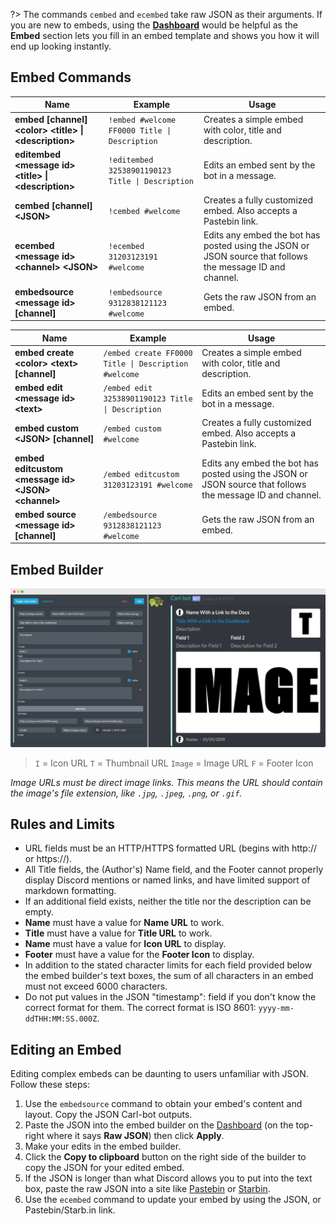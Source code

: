 ?> The commands `cembed` and `ecembed` take raw JSON as their arguments. If you are new to embeds, using the **[Dashboard](https://carl.gg)** would be helpful as the **Embed** section lets you fill in an embed template and shows you how it will end up looking instantly.

## Embed Commands

<!-- tabs:start -->

<!-- tab:Prefix Commands -->
| Name              | Example           | Usage                                                                         |
| ----------------- | ----------------- | ----------------------------------------------------------------------------- |
| **embed [channel] \<color> \<title> \| \<description>** | `!embed #welcome FF0000 Title \| Description` | Creates a simple embed with color, title and description. |
| **editembed \<message id> \<title> \| \<description>** | `!editembed 32538901190123 Title \| Description` | Edits an embed sent by the bot in a message. |
| **cembed [channel] \<JSON>** | `!cembed #welcome` | Creates a fully customized embed. Also accepts a Pastebin link. |
| **ecembed \<message id> \<channel> \<JSON>** | `!ecembed 31203123191 #welcome` | Edits any embed the bot has posted using the JSON or JSON source that follows the message ID and channel. |
| **embedsource \<message id> [channel]** | `!embedsource 9312838121123 #welcome` | Gets the raw JSON from an embed. |

<!-- tab:Slash Commands -->
| Name              | Example           | Usage                                                                         |
| ----------------- | ----------------- | ----------------------------------------------------------------------------- |
| **embed create \<color> \<text> [channel]** | `/embed create FF0000 Title \| Description #welcome` | Creates a simple embed with color, title and description. |
| **embed edit \<message id> \<text>** | `/embed edit 32538901190123 Title \| Description` | Edits an embed sent by the bot in a message. |
| **embed custom \<JSON> [channel]** | `/embed custom #welcome` | Creates a fully customized embed. Also accepts a Pastebin link. |
| **embed editcustom \<message id> \<JSON> \<channel>** | `/embed editcustom 31203123191 #welcome` | Edits any embed the bot has posted using the JSON or JSON source that follows the message ID and channel. |
| **embed source \<message id> [channel]** | `/embedsource 9312838121123 #welcome` | Gets the raw JSON from an embed. |

<!-- tabs:end -->


## Embed Builder

!["Embed Builder"](_images/embed_builder.png ':size=75%')

> `I` = Icon URL
`T` = Thumbnail URL
`Image` = Image URL
`F` = Footer Icon

*Image URLs must be direct image links. This means the URL should contain the image's file extension, like `.jpg`, `.jpeg`, `.png`, or `.gif`.*


## Rules and Limits

- URL fields must be an HTTP/HTTPS formatted URL (begins with http:// or https://).
- All Title fields, the (Author's) Name field, and the Footer cannot properly display Discord mentions or named links, and have limited support of markdown formatting.
- If an additional field exists, neither the title nor the description can be empty.
- **Name** must have a value for **Name URL** to work.
- **Title** must have a value for **Title URL** to work.
- **Name** must have a value for **Icon URL** to display.
- **Footer** must have a value for the **Footer Icon** to display.
- In addition to the stated character limits for each field provided below the embed builder's text boxes, the sum of all characters in an embed must not exceed 6000 characters.
- Do not put values in the JSON "timestamp": field if you don't know the correct format for them. The correct format is ISO 8601: `yyyy-mm-ddTHH:MM:SS.000Z`.


## Editing an Embed

Editing complex embeds can be daunting to users unfamiliar with JSON. Follow these steps:

1. Use the `embedsource` command to obtain your embed's content and layout. Copy the JSON Carl-bot outputs.
2. Paste the JSON into the embed builder on the [Dashboard](https://carl.gg) (on the top-right where it says **Raw JSON**) then click **Apply**.
3. Make your edits in the embed builder.
4. Click the **Copy to clipboard** button on the right side of the builder to copy the JSON for your edited embed.
5. If the JSON is longer than what Discord allows you to put into the text box, paste the raw JSON into a site like [Pastebin](https://pastebin.com) or [Starbin](https://starb.in).
6. Use the `ecembed` command to update your embed by using the JSON, or Pastebin/Starb.in link.